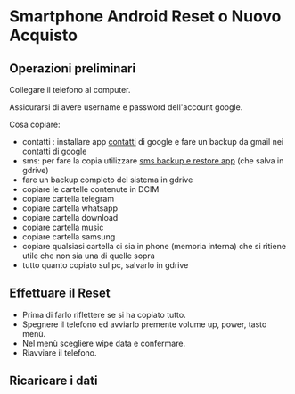 # Smartphone Android Reset o Nuovo Acquisto

## Operazioni preliminari

Collegare il telefono al computer.

Assicurarsi di avere username e password dell'account google.

Cosa copiare:

* contatti : installare app [contatti](https://play.google.com/store/apps/details?id=com.google.android.contacts&hl=it) di google e fare un backup da gmail nei contatti di google
* sms: per fare la copia utilizzare [sms backup e restore app](https://play.google.com/store/apps/details?id=com.riteshsahu.SMSBackupRestore&hl=it) (che salva in gdrive)
* fare un backup completo del sistema in gdrive
* copiare le cartelle contenute in DCIM 
* copiare cartella telegram 
* copiare cartella whatsapp 
* copiare cartella download 
* copiare cartella music 
* copiare cartella samsung 
* copiare qualsiasi cartella ci sia in phone (memoria interna) che si ritiene utile che non sia una di quelle sopra
* tutto quanto copiato sul pc, salvarlo in gdrive

## Effettuare il Reset

* Prima di farlo riflettere se si ha copiato tutto.
* Spegnere il telefono ed avviarlo premente volume up, power, tasto menù.
* Nel menù scegliere wipe data e confermare.
* Riavviare il telefono.

## Ricaricare i dati


